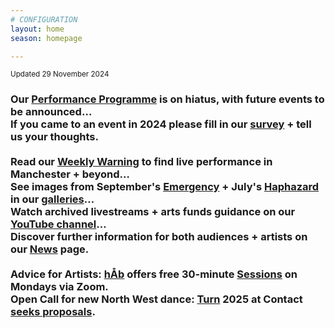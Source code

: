 ```yaml
---
# CONFIGURATION
layout: home
season: homepage

---
```

<small>Updated 29 November 2024</small>        
### Our [Performance Programme](/current/2024) is on hiatus, with future events to be announced…<br>If you came to an event in 2024 please fill in our <a href="https://www.illuminate-data.org.uk/survey/qvprln" target="_blank">survey</a> + tell us your thoughts.<br><br>Read our <a href="https://wordofwarning.posthaven.com" target="_blank">Weekly Warning</a> to find live performance in Manchester + beyond…<br>See images from September's [Emergency](/galleries/2024-emergency) + July's [Haphazard](/galleries/2024-haphazard) in our [galleries](/galleries)…<br>Watch archived livestreams + arts funds guidance on our <a href="https://youtube.com/@warnmcr" target="_blank">YouTube channel</a>…<br>Discover further information for both audiences + artists on our [News](/news) page.<br><br>Advice for Artists: [hÅb](/hab) offers free 30-minute [Sessions](/hab/advice) on Mondays via Zoom.<br>Open Call for new North West dance: [Turn](/hab/turn) 2025 at Contact <a href="https://turnmcr.posthaven.com" target="_blank">seeks proposals</a>.
